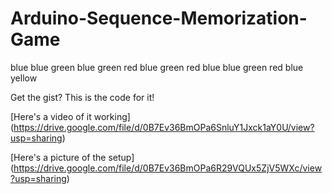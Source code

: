 # Arduino-Sequence-Memorization-Game
blue
blue green
blue green red
blue green red blue
blue green red blue yellow

Get the gist? This is the code for it!

[Here's a video of it working] (https://drive.google.com/file/d/0B7Ev36BmOPa6SnluY1Jxck1aY0U/view?usp=sharing)

[Here's a picture of the setup] (https://drive.google.com/file/d/0B7Ev36BmOPa6R29VQUx5ZjV5WXc/view?usp=sharing)
